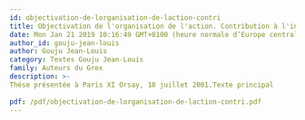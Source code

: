 ```yaml
---
id: objectivation-de-lorganisation-de-laction-contri
title: Objectivation de l'organisation de l'action. Contribution à l'intervention didactique en athlétisme 
date: Mon Jan 21 2019 10:16:49 GMT+0100 (heure normale d’Europe centrale)
author_id: gouju-jean-louis
author: Gouju Jean-Louis
category: Textes Gouju Jean-Louis
family: Auteurs du Grex
description: >-
Thése présentée à Paris XI Orsay, 10 juillet 2001.Texte principal
 
pdf: /pdf/objectivation-de-lorganisation-de-laction-contri.pdf
---
```

